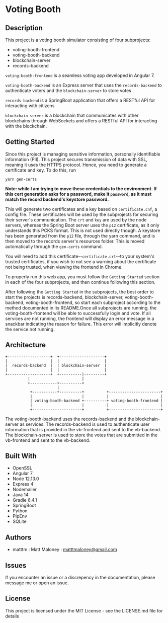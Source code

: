# Voting Booth

## Description
This project is a voting booth simulator consisting of four subprojects:
- voting-booth-frontend
- voting-booth-backend
- blockchain-server
- records-backend

```voting-booth-frontend``` is a seamless voting app developed in Angular 7.

```voting-booth-backend``` is an Express server that uses the ```records-backend``` to authenticate voters and the ```blockchain-server``` to store votes

```records-backend``` is a SpringBoot application that offers a RESTful API for interacting with citizens

```blockchain-server``` is a blockchain that communicates with other blockchains through WebSockets and offers a RESTful API for interacting with the blockchain.

## Getting Started
Since this project is managing sensitive information, personally identifiable information (PII). This project secures transmission of data with SSL, meaning it uses the HTTPS protocol. Hence, you need to generate a certificate and key.
To do this, run
```
yarn gen-certs
```
**Note: while I am trying to move these credentials to the environment. If this cert generation asks for a password, make it ```password```, as it must match the record backend's keystore password.**

This will generate two certificates and a key based on ```certificate.cnf```, a config file. These certificates will be used by the subprojects for securing their server's communication. The ```crt``` and ```key``` are used by the node servers, whereas the Spring Boot server uses the ```p12``` certificate, as it only understands this PCKS format. This is not used directly though. A keystore has been generated from the ```p12``` file, through the yarn command, and is then moved to the records server's resources folder. This is moved automatically through the ```gen-certs``` command.

You will need to add this certificate--```certificate.crt```--to your system's trusted certificates, if you wish to not see a warning about the certificate not being trusted, when viewing the frontend in Chrome.

To properly run this web app, you must follow the ```Getting Started``` section in each of the four subprojects, and then continue following this section.

After following the ```Getting Started``` in the subprojects, the best order to start the projects is records-backend, blockchain-server, voting-booth-backend, voting-booth-frontend, so start each subproject according to the method documented in its README.Once all subprojects are running, the voting-booth-frontend will be able to successfully login and vote. If all services are not running, the frontend will display an error message in a snackbar indicating the reason for failure. This error will implicitly denote the service not running.
## Architecture
```
+-------------------+  +--------------------+                       
|                   |  |                    |                       
|  records-backend  |  | blockchain-server  |                       
|                   |  |                    |                                          
+-------------------+  +----------|---------+                       
          |                       |                                 
          +------------+----------+                                 
                       |                                             
           +-----------+----------+          +-----------------------+
           |                      |          |                       |
           | voting-booth-backend +----------+ voting-booth-frontend |
           |                      |          |                       |
           +----------------------+          +-----------------------+
```
The voting-booth-backend uses the records-backend and the blockchain-server as services. The records-backend is used to authenticate user information that is provided in the vb-frontend and sent to the vb-backend. The blockchain-server is used to store the votes that are submitted in the vb-frontend and sent to the vb-backend.
## Built With
- OpenSSL
- Angular 7
- Node 12.13.0
- Express 4
- Nodemailer
- Java 14
- Gradle 6.4.1
- SpringBoot
- Python
- PipEnv
- SQLite
## Authors
- matttm : Matt Maloney : matttmaloney@gmail.com
## Issues
If you encounter an issue or a discrepency in the documentation, please message me or open an issue.
## License
This project is licensed under the MIT License - see the LICENSE.md file for details

